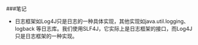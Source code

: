###笔记

+ 日志框架如Log4J只是日志的一种具体实现，其他实现如java.util.logging、logback
等日志库。我们使用SLF4J，它实际上是日志框架的接口，而Log4J只是日志框架的一种实现。